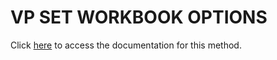 <!---->
# VP SET WORKBOOK OPTIONS

Click [here](https://developer.4d.com/docs/20/ViewPro/method-list#vp-set-workbook-options) to access the documentation for this method.

